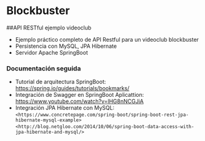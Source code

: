 # Blockbuster
##API RESTful ejemplo videoclub

* Ejemplo práctico completo de API Restful para un videoclub blockbuster
* Persistencia con MySQL, JPA Hibernate
* Servidor Apache SpringBoot

### Documentación seguida

- Tutorial de arquitectura SpringBoot: <https://spring.io/guides/tutorials/bookmarks/>
- Integración de Swagger en SpringBoot Aplicattion: <https://www.youtube.com/watch?v=lHG8nNCGJiA>
- Integración JPA Hibernate con MySQL: 
	`<https://www.concretepage.com/spring-boot/spring-boot-rest-jpa-hibernate-mysql-example>`
	`<http://blog.netgloo.com/2014/10/06/spring-boot-data-access-with-jpa-hibernate-and-mysql/>`
